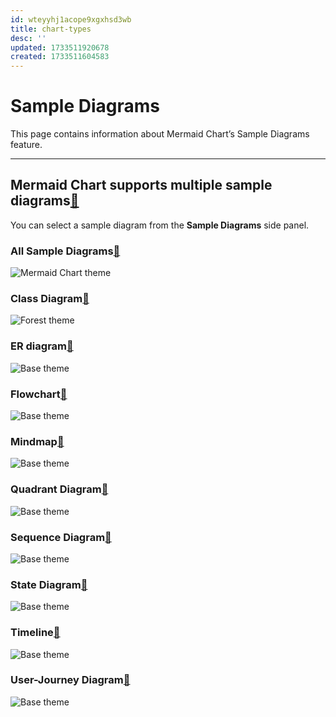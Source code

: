 ```yaml
---
id: wteyyhj1acope9xgxhsd3wb
title: chart-types
desc: ''
updated: 1733511920678
created: 1733511604583
---
```


# Sample Diagrams

This page contains information about Mermaid Chart’s Sample Diagrams feature.

___

## Mermaid Chart supports multiple sample diagrams[🔗](https://docs.mermaidchart.com/guides/sample-diagrams#mermaid-chart-supports-multiple-sample-diagrams)

You can select a sample diagram from the **Sample Diagrams** side panel.

### All Sample Diagrams[🔗](https://docs.mermaidchart.com/guides/sample-diagrams#all-sample-diagrams)

![Mermaid Chart theme](https://docs.mermaidchart.com/sample-diagrams/all.png)

### Class Diagram[🔗](https://docs.mermaidchart.com/guides/sample-diagrams#class-diagram)

![Forest theme](https://docs.mermaidchart.com/sample-diagrams/class.png)

### ER diagram[🔗](https://docs.mermaidchart.com/guides/sample-diagrams#er-diagram)

![Base theme](https://docs.mermaidchart.com/sample-diagrams/er.png)

### Flowchart[🔗](https://docs.mermaidchart.com/guides/sample-diagrams#flowchart)

![Base theme](https://docs.mermaidchart.com/sample-diagrams/flowchart.png)

### Mindmap[🔗](https://docs.mermaidchart.com/guides/sample-diagrams#mindmap)

![Base theme](https://docs.mermaidchart.com/sample-diagrams/mindmap.png)

### Quadrant Diagram[🔗](https://docs.mermaidchart.com/guides/sample-diagrams#quadrant-diagram)

![Base theme](https://docs.mermaidchart.com/sample-diagrams/quadrant.png)

### Sequence Diagram[🔗](https://docs.mermaidchart.com/guides/sample-diagrams#sequence-diagram)

![Base theme](https://docs.mermaidchart.com/sample-diagrams/sequence.png)

### State Diagram[🔗](https://docs.mermaidchart.com/guides/sample-diagrams#state-diagram)

![Base theme](https://docs.mermaidchart.com/sample-diagrams/state.png)

### Timeline[🔗](https://docs.mermaidchart.com/guides/sample-diagrams#timeline)

![Base theme](https://docs.mermaidchart.com/sample-diagrams/timeline.png)

### User-Journey Diagram[🔗](https://docs.mermaidchart.com/guides/sample-diagrams#userjourney-diagram)

![Base theme](https://docs.mermaidchart.com/sample-diagrams/user-journey.png)
